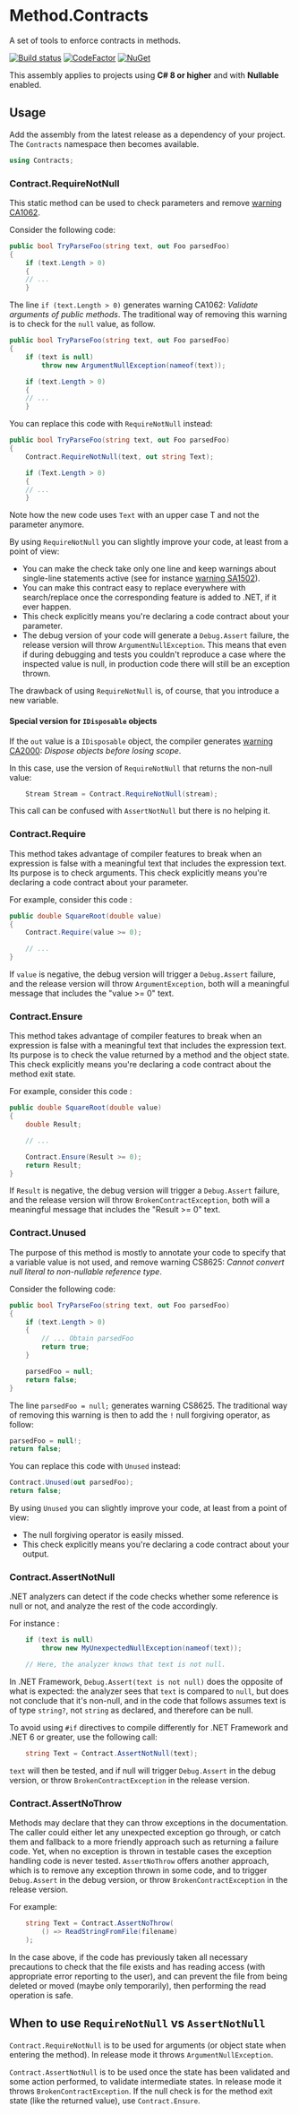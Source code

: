 # Method.Contracts
A set of tools to enforce contracts in methods.

[![Build status](https://ci.appveyor.com/api/projects/status/ex06fppm0o8d8fh1?svg=true)](https://ci.appveyor.com/project/dlebansais/method-contracts) [![CodeFactor](https://www.codefactor.io/repository/github/dlebansais/method.contracts/badge)](https://www.codefactor.io/repository/github/dlebansais/method.contracts) [![NuGet](https://img.shields.io/nuget/v/Method.Contracts.svg)](https://www.nuget.org/packages/Method.Contracts)

This assembly applies to projects using **C# 8 or higher** and with **Nullable** enabled.

## Usage

Add the assembly from the latest release as a dependency of your project. The `Contracts` namespace then becomes available.

````csharp
using Contracts;
````
    
### Contract.RequireNotNull

This static method can be used to check parameters and remove [warning CA1062](https://docs.microsoft.com/en-us/visualstudio/code-quality/ca1062).

Consider the following code:

````csharp
public bool TryParseFoo(string text, out Foo parsedFoo)
{
    if (text.Length > 0)
    {
	// ...
    }
````

The line `if (text.Length > 0)` generates warning CA1062: *Validate arguments of public methods*. The traditional way of removing this warning is to check for the `null` value, as follow.

````csharp
public bool TryParseFoo(string text, out Foo parsedFoo)
{
    if (text is null)
        throw new ArgumentNullException(nameof(text));

    if (text.Length > 0)
    {
	// ...
    }
````

You can replace this code with `RequireNotNull` instead:

````csharp
public bool TryParseFoo(string text, out Foo parsedFoo)
{
    Contract.RequireNotNull(text, out string Text);

    if (Text.Length > 0)
    {
	// ...
    }
````

Note how the new code uses `Text` with an upper case T and not the parameter anymore.

By using `RequireNotNull` you can slightly improve your code, at least from a point of view:

+ You can make the check take only one line and keep warnings about single-line statements active (see for instance [warning SA1502](https://github.com/DotNetAnalyzers/StyleCopAnalyzers/blob/master/documentation/SA1502.md)).
+ You can make this contract easy to replace everywhere with search/replace once the corresponding feature is added to .NET, if it ever happen.
+ This check explicitly means you're declaring a code contract about your parameter.
+ The debug version of your code will generate a `Debug.Assert` failure, the release version will throw `ArgumentNullException`. This means that even if during debugging and tests you couldn't reproduce a case where the inspected value is null, in production code there will still be an exception thrown.

The drawback of using `RequireNotNull` is, of course, that you introduce a new variable.

#### Special version for ``IDisposable`` objects

If the `out` value is a `IDisposable` object, the compiler generates [warning CA2000](https://learn.microsoft.com/en-us/dotnet/fundamentals/code-analysis/quality-rules/ca2000): *Dispose objects before losing scope*.

In this case, use the version of `RequireNotNull` that returns the non-null value:

````csharp
    Stream Stream = Contract.RequireNotNull(stream);
````

This call can be confused with `AssertNotNull` but there is no helping it.

### Contract.Require

This method takes advantage of compiler features to break when an expression is false with a meaningful text that includes the expression text. Its purpose is to check arguments. This check explicitly means you're declaring a code contract about your parameter.

For example, consider this code :

````csharp
public double SquareRoot(double value)
{
    Contract.Require(value >= 0);

    // ...
}
````

If `value` is negative, the debug version will trigger a `Debug.Assert` failure, and the release version will throw `ArgumentException`, both will a meaningful message that includes the "value >= 0" text.

### Contract.Ensure

This method takes advantage of compiler features to break when an expression is false with a meaningful text that includes the expression text. Its purpose is to check the value returned by a method and the object state. This check explicitly means you're declaring a code contract about the method exit state.

For example, consider this code :

````csharp
public double SquareRoot(double value)
{
    double Result;

    // ...

    Contract.Ensure(Result >= 0);
    return Result;
}
````

If `Result` is negative, the debug version will trigger a `Debug.Assert` failure, and the release version will throw `BrokenContractException`, both will a meaningful message that includes the "Result >= 0" text.

### Contract.Unused

The purpose of this method is mostly to annotate your code to specify that a variable value is not used, and remove warning CS8625: *Cannot convert null literal to non-nullable reference type*.

Consider the following code:

````csharp
public bool TryParseFoo(string text, out Foo parsedFoo)
{
    if (text.Length > 0)
    {
        // ... Obtain parsedFoo
        return true;
    }

    parsedFoo = null;
    return false;
}
````

The line `parsedFoo = null;` generates warning CS8625. The traditional way of removing this warning is then to add the `!` null forgiving operator, as follow:

````csharp
parsedFoo = null!;
return false;
````

You can replace this code with `Unused` instead:

````csharp
Contract.Unused(out parsedFoo);
return false;
````

By using `Unused` you can slightly improve your code, at least from a point of view:

+ The null forgiving operator is easily missed.
+ This check explicitly means you're declaring a code contract about your output.

### Contract.AssertNotNull

.NET analyzers can detect if the code checks whether some reference is null or not, and analyze the rest of the code accordingly.

For instance :

````csharp
    if (text is null)
        throw new MyUnexpectedNullException(nameof(text));

    // Here, the analyzer knows that text is not null.
````

In .NET Framework, `Debug.Assert(text is not null)` does the opposite of what is expected: the analyzer sees that `text` is compared to `null`, but does not conclude that it's non-null, and in the code that follows assumes text is of type `string?`, not `string` as declared, and therefore can be null.

To avoid using `#if` directives to compile differently for .NET Framework and .NET 6 or greater, use the following call:

````csharp
    string Text = Contract.AssertNotNull(text);
````

`text` will then be tested, and if null will trigger `Debug.Assert` in the debug version, or throw `BrokenContractException` in the release version.

### Contract.AssertNoThrow

Methods may declare that they can throw exceptions in the documentation. The caller could either let any unexpected exception go through, or catch them and fallback to a more friendly approach such as returning a failure code.
Yet, when no exception is thrown in testable cases the exception handling code is never tested.
`AssertNoThrow` offers another approach, which is to remove any exception thrown in some code, and to trigger `Debug.Assert` in the debug version, or throw `BrokenContractException` in the release version.

For example:

````csharp
    string Text = Contract.AssertNoThrow(
        () => ReadStringFromFile(filename)
    );
````

In the case above, if the code has previously taken all necessary precautions to check that the file exists and has reading access (with appropriate error reporting to the user), and can prevent the file from being deleted or moved (maybe only temporarily), then performing the read operation is safe.

## When to use `RequireNotNull` vs `AssertNotNull`

`Contract.RequireNotNull` is to be used for arguments (or object state when entering the method). In release mode it throws `ArgumentNullException`.

`Contract.AssertNotNull` is to be used once the state has been validated and some action performed, to validate intermediate states. In release mode it throws `BrokenContractException`. If the null check is for the method exit state (like the returned value), use `Contract.Ensure`.